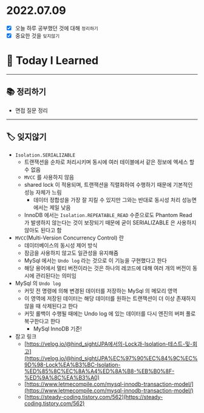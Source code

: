 # 2022.07.09

- [x]  오늘 하루 공부했던 것에 대해 `정리하기`
- [x]  중요한 것을 `잊지않기`

# 🚩 Today I Learned

---

## 📚 정리하기

- 면접 질문 정리

---

## 🏷 잊지않기

- `Isolation.SERIALIZABLE`
    - 트랜잭션을 순차로 처리시키며 동시에 여러 테이블에서 같은 정보에 엑세스 할 수 없음
    - `MVCC` 를 사용하지 않음
    - shared lock 이 적용되며, 트랜잭션을 직렬화하여 수행하기 때문에 기본적인 성능 자체가 느림
        - 데이터 정합성을 가장 잘 지킬 수 있지만 그와는 반대로 동시성 처리 성능면에서는 제일 낮음
    - InnoDB 에서는 `Isolation.REPEATABLE_READ` 수준으로도 Phantom Read 가 발생하지 않는다는 것이 보장되기 때문에 굳이 SERIALIZABLE 은 사용하지 않아도 된다고 함
- `MVCC`(Multi-Version Concurrency Control) 란
    - 데이터베이스의 동시성 제어 방식
    - 잠금을 사용하지 않고도 일관성을 유지해줌
    - MySql 에서는 `Undo log` 라는 것으로 이 기능을 구현했다고 한다
    - 해당 용어에서 멀티 버전이라는 것은 하나의 레코드에 대해 여러 개의 버전이 동시에 관리된다는 의미임
- MySql 의 `Undo log`
    - 커밋 전 명령에 의해 변경된 데이터를 저장하는 MySql 의 메모리 영역
    - 이 영역에 저장된 데이터는 해당 데이터를 원하는 트랜잭션이 더 이상 존재하지 않을 때 삭제된다고 한다
    - 커밋 롤백이 수행될 때에는 Undo log 에 있는 데이터를 다시 엔진의 버퍼 풀로 복구한다고 한다
        - MySql InnoDB 기준!
- 참고 링크
    - [https://velog.io/@hind_sight/JPA에서의-Lock과-Isolation-테스트-및-회고](https://velog.io/@hind_sight/JPA%EC%97%90%EC%84%9C%EC%9D%98-Lock%EA%B3%BC-Isolation-%ED%85%8C%EC%8A%A4%ED%8A%B8-%EB%B0%8F-%ED%9A%8C%EA%B3%A0)
    - [https://www.letmecompile.com/mysql-innodb-transaction-model/](https://www.letmecompile.com/mysql-innodb-transaction-model/)
    - [https://steady-coding.tistory.com/562](https://steady-coding.tistory.com/562)